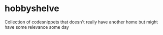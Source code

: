 # hobbyshelve
Collection of codesnippets that doesn't really have another home but might have some relevance some day
